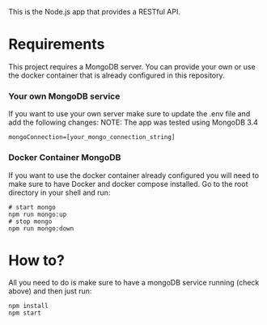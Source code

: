 This is the Node.js app that provides a RESTful API.

# Requirements

This project requires a MongoDB server. You can provide your own or use the docker container that is already configured in this repository.

### Your own MongoDB service
If you want to use your own server make sure to update the .env file and add the following changes:
NOTE: The app was tested using MongoDB 3.4

```
mongoConnection=[your_mongo_connection_string]
```

### Docker Container MongoDB
If you want to use the docker container already configured you will need to make sure to have Docker and docker compose installed. Go to the root directory in your shell and run:

```
# start mongo
npm run mongo:up
# stop mongo
npm run mongo:down
```

# How to?

All you need to do is make sure to have a mongoDB service running (check above) and then just run:

```
npm install
npm start
```
